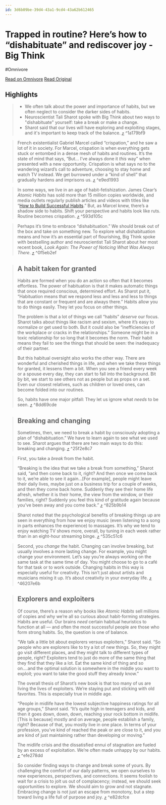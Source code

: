 ```yaml
---
id: 3d6b09be-39d4-43a1-9cd4-43a62b612465
---
```


# Trapped in routine? Here’s how to “dishabituate” and rediscover joy - Big Think
#Omnivore

[Read on Omnivore](https://omnivore.app/me/trapped-in-routine-here-s-how-to-dishabituate-and-rediscover-joy-18e2758a05b)
[Read Original](https://bigthink.com/neuropsych/trapped-in-routine-heres-how-to-dishabituate-and-rediscover-joy/)

## Highlights

> * We often talk about the power and importance of habits, but we often neglect to consider the darker sides of habits.
> * Neuroscientist Tali Sharot spoke with Big Think about two ways to "dishabituate" yourself: take a break or make a change.
> * Sharot said that our lives will have exploring and exploiting stages, and it's important to keep track of the balance. [⤴️](https://omnivore.app/me/trapped-in-routine-here-s-how-to-dishabituate-and-rediscover-joy-18e2758a05b#1a179bf9-427e-4e7e-b4b7-bd3e340b0ec7)  ^1a179bf9

> French existentialist Gabriel Marcel called “crispation,” and he saw a lot of it in society. For Marcel, crispation is when everything gets stuck or entombed in a dense mesh of habits and routines. It’s the state of mind that says, “But… I’ve always done it _this_ way” when presented with a new opportunity. Crispation is what says no to the wandering wizard’s call to adventure, choosing to stay home and watch TV instead. We get burrowed under a “kind of shell” that gradually hardens and imprisons us. [⤴️](https://omnivore.app/me/trapped-in-routine-here-s-how-to-dishabituate-and-rediscover-joy-18e2758a05b#e9ed1993-49d2-4832-8f81-2d15ee9a21d1)  ^e9ed1993

> In some ways, we live in an age of habit-fetishization. James Clear’s _Atomic Habits_ has sold more than 15 million copies worldwide, and media outlets regularly publish articles and videos with titles like “[How to Build Successful Habits](https://bigthink.com/neuropsych/how-to-break-bad-habits/).” But, as Marcel knew, there’s a shadow side to habits. Shift your perspective and habits look like ruts. Routine becomes crispation. [⤴️](https://omnivore.app/me/trapped-in-routine-here-s-how-to-dishabituate-and-rediscover-joy-18e2758a05b#593d105c-e4df-4945-9295-3ddf306c2cdc)  ^593d105c

> Perhaps it’s time to embrace “dishabituation.” We should break out of the box and take on something new. To explore what dishabituation means and how it’s an essential part of flourishing, Big Think spoke with bestselling author and neuroscientist Tali Sharot about her most recent book, _Look Again: The Power of Noticing What Was Always There_. [⤴️](https://omnivore.app/me/trapped-in-routine-here-s-how-to-dishabituate-and-rediscover-joy-18e2758a05b#0f5eb2ef-dcc4-47e6-ba78-af29b4b2c63f)  ^0f5eb2ef

> ## A habit taken for granted
> 
> Habits are formed when you do an action so often that it becomes effortless. The power of habituation is that it makes automatic things that once required conscious, determined effort. As Sharot put it, “Habituation means that we respond less and less and less to things that are constant or frequent and are always there.” Habits allow you to do things easily. They let you focus on other things.
> 
> The problem is that a lot of things we call “habits” _deserve_ our focus. Sharot talks about things like racism and sexism, where it’s easy to normalize or get used to both. But it could also be “inefficiencies of the workplace or cracks in the relationships.” Someone might be in a toxic relationship for so long that it becomes the norm. Their habit means they fail to see the things that should be seen: the inadequacy of their partner.
> 
> But this habitual oversight also works the other way. There are wonderful and cherished things in life, and when we take these things for granted, it lessens them a bit. When you see a friend every week or a spouse every day, they can start to fall into the background. Bit by bit, we start to see others not as people but as props on a set. Even our closest relatives, such as children or loved ones, can become folded into our routines.
> 
> So, habits have one major pitfall: They let us ignore what _needs_ to be seen. [⤴️](https://omnivore.app/me/trapped-in-routine-here-s-how-to-dishabituate-and-rediscover-joy-18e2758a05b#8dd69cde-8402-41cb-9940-8785062b7aa3)  ^8dd69cde

> ## Breaking and changing
> 
> Sometimes, then, we need to break a habit by consciously adopting a plan of “dishabituation.” We have to learn again to see what we used to see. Sharot argues that there are two main ways to do this: breaking and changing. [⤴️](https://omnivore.app/me/trapped-in-routine-here-s-how-to-dishabituate-and-rediscover-joy-18e2758a05b#25f2e8c7-a39e-4d49-9b91-7a3a4fa890b8)  ^25f2e8c7

> First, you take a _break_ from the habit. 
> 
> “Breaking is the idea that we take a break from something,” Sharot said, “and then come back to it, right? And then once we come back to it, we’re able to see it again…\[For example\], people might leave their daily lives, maybe just on a business trip for a couple of weeks, and then they come back home. Suddenly they see their home life afresh, whether it is their home, the view from the window, or their families, right? Suddenly you feel this kind of gratitude again because you’ve been away and you come back.” [⤴️](https://omnivore.app/me/trapped-in-routine-here-s-how-to-dishabituate-and-rediscover-joy-18e2758a05b#825b9b14-9b2c-418f-8099-c33f842c092c)  ^825b9b14

> Sharot noted that the psychological benefits of breaking things up are seen in everything from how we enjoy music (even listening to a song in parts enhances the experience) to massages. It’s why we tend to enjoy watching TV shows more, overall, by tuning in each week rather than in an eight-hour streaming binge. [⤴️](https://omnivore.app/me/trapped-in-routine-here-s-how-to-dishabituate-and-rediscover-joy-18e2758a05b#535c51c6-1140-4c61-9be3-e1c08839058f)  ^535c51c6

> Second, you _change_ the habit. Changing can involve breaking, but usually involves a more lasting change. For example, you might change your environment. Let’s say you’re always working on the same task at the same time of day. You might choose to go to a café for that task or to work outside. Changing habits in this way is especially useful for creativity. This isn’t just about artists and musicians mixing it up. It’s about creativity in your everyday life. [⤴️](https://omnivore.app/me/trapped-in-routine-here-s-how-to-dishabituate-and-rediscover-joy-18e2758a05b#46207e6b-535d-464c-ad77-6d9734277983)  ^46207e6b

> ## Explorers and exploiters
> 
> Of course, there’s a reason why books like _Atomic Habits_ sell millions of copies and why we’re all so curious about habit-forming strategies. Habits are useful. Our brains _need_ certain habitual heuristics to function at all — and often the most successful people are those who form strong habits. So, the question is one of balance.
> 
> “We talk a little bit about explorers versus exploiters,” Sharot said. “So people who are explorers like to try a lot of new things. So, they might go visit different places, and they might talk to different types of people, right? Exploiters tend to just do more of the same thing that they find that they like a lot. Eat the same kind of thing and so on….and the optimal solution is somewhere in the middle you want to exploit; you want to take the good stuff they already know.”
> 
> The overall thesis of Sharot’s new book is that too many of us are living the lives of exploiters. We’re staying put and sticking with old favorites. This is especially true in middle age. 
> 
> “People in midlife have the lowest subjective happiness ratings for all age groups,” Sharot said. “It’s quite high in teenagers and kids, and then it goes down, down, down, reaching your rock bottom in midlife. \[This is because\] mostly and on average, people establish a family, right? Because of that, you mostly live in one place. In terms of your profession, you’ve kind of reached the peak or are close to it, and you are kind of just maintaining rather than developing or moving.”
> 
> The midlife crisis and the dissatisfied ennui of stagnation are fueled by an excess of exploitation. We’re often made unhappy by our habits. [⤴️](https://omnivore.app/me/trapped-in-routine-here-s-how-to-dishabituate-and-rediscover-joy-18e2758a05b#efe278dd-a822-4bcc-a988-b75380f488a9)  ^efe278dd

> So consider finding ways to change and break some of yours. By challenging the comfort of our daily patterns, we open ourselves to new experiences, perspectives, and connections. It seems foolish to wait for a crisis to jolt us out of complacency; instead, we should seek opportunities to explore. We should aim to grow and not stagnate. Embracing change is not just an escape from monotony, but a step toward living a life full of purpose and joy. [⤴️](https://omnivore.app/me/trapped-in-routine-here-s-how-to-dishabituate-and-rediscover-joy-18e2758a05b#e82dcfce-18cb-40b3-9720-ddc53dd4d7fe)  ^e82dcfce

